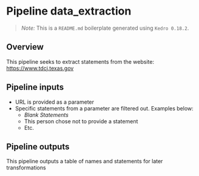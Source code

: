 # Pipeline data_extraction

> *Note:* This is a `README.md` boilerplate generated using `Kedro 0.18.2`.

## Overview

<!---
Please describe your modular pipeline here.
-->
This pipeline seeks to extract statements from the website: https://www.tdcj.texas.gov


## Pipeline inputs

- URL is provided as a parameter
- Specific statements from a parameter are filtered out. Examples below:
    - _Blank Statements_
    - This person chose not to provide a statement
    - Etc.

<!---
The list of pipeline inputs.
-->

## Pipeline outputs

This pipeline outputs a table of names and statements for later transformations

<!---
The list of pipeline outputs.
-->

